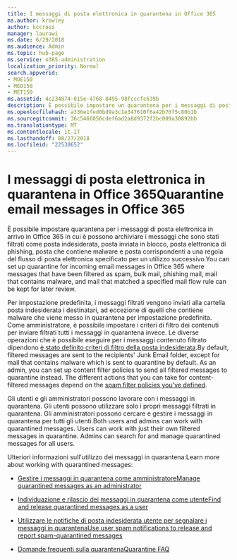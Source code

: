 ```yaml
---
title: I messaggi di posta elettronica in quarantena in Office 365
ms.author: krowley
author: kccross
manager: laurawi
ms.date: 6/29/2018
ms.audience: Admin
ms.topic: hub-page
ms.service: o365-administration
localization_priority: Normal
search.appverid:
- MOE150
- MED150
- MET150
ms.assetid: 4c234874-015e-4768-8495-98fcccfc639b
description: È possibile impostare un quarantena per i messaggi di posta elettronica in arrivo in Office 365 in messaggi di posta elettronica in arrivo sono stati filtrati come posta indesiderata in blocco, posta elettronica di phishing, e malware può essere conservato per un utilizzo successivo.
ms.openlocfilehash: a336e1fed0bd9a3c1e347610f6a42b70f5c80b1b
ms.sourcegitcommit: 36c5466056cdef6ad2a8d9372f2bc009a30892bb
ms.translationtype: MT
ms.contentlocale: it-IT
ms.lasthandoff: 08/27/2018
ms.locfileid: "22530652"
---
```

# <a name="quarantine-email-messages-in-office-365"></a><span data-ttu-id="7b958-103">I messaggi di posta elettronica in quarantena in Office 365</span><span class="sxs-lookup"><span data-stu-id="7b958-103">Quarantine email messages in Office 365</span></span>

<span data-ttu-id="7b958-104">È possibile impostare quarantena per i messaggi di posta elettronica in arrivo in Office 365 in cui è possono archiviare i messaggi che sono stati filtrati come posta indesiderata, posta inviata in blocco, posta elettronica di phishing, posta che contiene malware e posta corrispondenti a una regola del flusso di posta elettronica specificato per un utilizzo successivo.</span><span class="sxs-lookup"><span data-stu-id="7b958-104">You can set up quarantine for incoming email messages in Office 365 where messages that have been filtered as spam, bulk mail, phishing mail, mail that contains malware, and mail that matched a specified mail flow rule can be kept for later review.</span></span>
  
<span data-ttu-id="7b958-p101">Per impostazione predefinita, i messaggi filtrati vengono inviati alla cartella posta indesiderata i destinatari, ad eccezione di quelli che contiene malware che viene messo in quarantena per impostazione predefinita. Come amministratore, è possibile impostare i criteri di filtro dei contenuti per inviare filtrati tutti i messaggi in quarantena invece. Le diverse operazioni che è possibile eseguire per i messaggi contenuto filtrato dipendono [è stato definito criteri di filtro della posta indesiderata](https://go.microsoft.com/fwlink/?LinkId=799736).</span><span class="sxs-lookup"><span data-stu-id="7b958-p101">By default, filtered messages are sent to the recipients' Junk Email folder, except for mail that contains malware which is sent to quarantine by default. As an admin, you can set up content filter policies to send all filtered messages to quarantine instead. The different actions that you can take for content-filtered messages depend on the [spam filter policies you've defined](https://go.microsoft.com/fwlink/?LinkId=799736).</span></span>
  
<span data-ttu-id="7b958-p102">Gli utenti e gli amministratori possono lavorare con i messaggi in quarantena. Gli utenti possono utilizzare solo i propri messaggi filtrati in quarantena. Gli amministratori possono cercare e gestire i messaggi in quarantena per tutti gli utenti.</span><span class="sxs-lookup"><span data-stu-id="7b958-p102">Both users and admins can work with quarantined messages. Users can work with just their own filtered messages in quarantine. Admins can search for and manage quarantined messages for all users.</span></span>
  
<span data-ttu-id="7b958-111">Ulteriori informazioni sull'utilizzo dei messaggi in quarantena:</span><span class="sxs-lookup"><span data-stu-id="7b958-111">Learn more about working with quarantined messages:</span></span>
  
- [<span data-ttu-id="7b958-112">Gestire i messaggi in quarantena come amministratore</span><span class="sxs-lookup"><span data-stu-id="7b958-112">Manage quarantined messages as an administrator</span></span>](manage-quarantined-messages-and-files.md)
    
- [<span data-ttu-id="7b958-113">Individuazione e rilascio dei messaggi in quarantena come utente</span><span class="sxs-lookup"><span data-stu-id="7b958-113">Find and release quarantined messages as a user</span></span>](find-and-release-quarantined-messages-as-a-user.md)
    
- [<span data-ttu-id="7b958-114">Utilizzare le notifiche di posta indesiderata utente per segnalare i messaggi in quarantena</span><span class="sxs-lookup"><span data-stu-id="7b958-114">Use user spam notifications to release and report spam-quarantined messages</span></span>](use-spam-notifications-to-release-and-report-quarantined-messages.md)
    
- [<span data-ttu-id="7b958-115">Domande frequenti sulla quarantena</span><span class="sxs-lookup"><span data-stu-id="7b958-115">Quarantine FAQ</span></span>](quarantine-faq.md)
    

